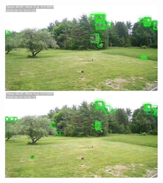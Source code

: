 ![20200610-161914-164919](in/20200610/20200610-161914-164919_0_.jpg)
![20200610-164924-171929](in/20200610/20200610-164924-171929_0_.jpg)
